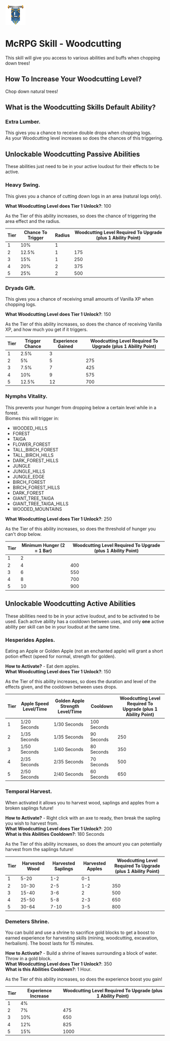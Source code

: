 ![ribbon](images/L-ribbon.png) 

# McRPG Skill - Woodcutting

This skill will give you access to various abilities and buffs when chopping down trees!

## How To Increase Your Woodcutting Level?
Chop down natural trees!

## What is the Woodcutting Skills Default Ability?

### **Extra Lumber**.

This gives you a chance to receive double drops when chopping logs.<br>
As your Woodcutting level increases so does the chances of this triggering.

## Unlockable Woodcutting Passive Abilities

These abilities just need to be in your active loudout for their effects to be active.

### **Heavy Swing**.

This gives you a chance of cutting down logs in an area (natural logs only). 

**What Woodcutting Level does Tier 1 Unlock?**: 100

As the Tier of this ability increases, so does the chance of triggering the area effect and the radius.

|Tier|Chance To Trigger|Radius|Woodcutting Level Required To Upgrade (plus 1 Ability Point)|
|---|---|---|---|
|1|10%|1||
|2|12.5%|1|175|
|3|15%|1|250|
|4|20%|2|375|
|5|25%|2|500|

### **Dryads Gift**.

This gives you a chance of receiving small amounts of Vanilla XP when chopping logs.

**What Woodcutting Level does Tier 1 Unlock?**: 150

As the Tier of this ability increases, so does the chance of receiving Vanilla XP, and how much you get if it triggers.

|Tier|Trigger Chance|Experience Gained|Woodcutting Level Required To Upgrade (plus 1 Ability Point)|
|---|---|---|---|
|1|2.5%|3||
|2|5%|5|275|
|3|7.5%|7|425|
|4|10%|9|575|
|5|12.5%|12|700|

### **Nymphs Vitality**.

This prevents your hunger from dropping below a certain level while in a forest.<br>
Biomes this will trigger in:
- WOODED_HILLS<br>
- FOREST<br>
- TAIGA<br>
- FLOWER_FOREST<br>
- TALL_BIRCH_FOREST<br>
- TALL_BIRCH_HILLS<br>
- DARK_FOREST_HILLS<br>
- JUNGLE<br>
- JUNGLE_HILLS<br>
- JUNGLE_EDGE<br>
- BIRCH_FOREST<br>
- BIRCH_FOREST_HILLS<br>
- DARK_FOREST<br>
- GIANT_TREE_TAIGA<br>
- GIANT_TREE_TAIGA_HILLS<br>
- WOODED_MOUNTAINS

**What Woodcutting Level does Tier 1 Unlock?**: 250

As the Tier of this ability increases, so does the threshold of hunger you can't drop below.

|Tier|Minimum Hunger (2 = 1 Bar)|Woodcutting Level Required To Upgrade (plus 1 Ability Point)|
|---|---|---|
|1|2||
|2|4|400|
|3|6|550|
|4|8|700|
|5|10|900|


## Unlockable Woodcutting Active Abilities

These abilities need to be in your active loudout, and to be activated to be used. Each active ability has a cooldown between uses, and only **one** active ability per skill can be in your loudout at the same time.

### **Hesperides Apples**.

Eating an Apple or Golden Apple (not an enchanted apple) will grant a short potion effect (speed for normal, strength for golden).

**How to Activate?** - Eat dem apples.<br>
**What Woodcutting Level does Tier 1 Unlock?**: 150<br>

As the Tier of this ability increases, so does the duration and level of the effects given, and the cooldown between uses drops.

|Tier|Apple Speed Level/Time|Golden Apple Strength Level/Time|Cooldown|Woodcutting Level Required To Upgrade (plus 1 Ability Point)|
|---|---|---|---|---|
|1|1/20 Seconds|1/30 Seconds|100 Seconds||
|2|1/35 Seconds|1/35 Seconds|90 Seconds|250|
|3|1/50 Seconds|1/40 Seconds|80 Seconds|350|
|4|2/35 Seconds|2/35 Seconds|70 Seconds|500|
|5|2/50 Seconds|2/40 Seconds|60 Seconds|650|

### **Temporal Harvest**.

When activated it allows you to harvest wood, saplings and apples from a broken saplings future!<br>

**How to Activate?** - Right click with an axe to ready, then break the sapling you wish to harvest from.<br>
**What Woodcutting Level does Tier 1 Unlock?**: 200<br>
**What is this Abilities Cooldown?**: 180 Seconds

As the Tier of this ability increases, so does the amount you can potentially harvest from the saplings future!

|Tier|Harvested Wood|Harvested Saplings|Harvested Apples|Woodcutting Level Required To Upgrade (plus 1 Ability Point)|
|---|---|---|---|---|
|1|5-20|1-2|0-1||
|2|10-30|2-5|1-2|350|
|3|15-40|3-6|2|500|
|4|25-50|5-8|2-3|650|
|5|30-64|7-10|3-5|800|

### **Demeters Shrine**.

You can build and use a shrine to sacrifice gold blocks to get a boost to earned experience for harvesting skills (mining, woodcutting, excavation, herbalism). The boost lasts for 15 minutes.

**How to Activate?** - Build a shrine of leaves surrounding a block of water. Throw in a gold block.<br>
**What Woodcutting Level does Tier 1 Unlock?**: 350<br>
**What is this Abilities Cooldown?**: 1 Hour.

As the Tier of this ability increases, so does the experience boost you gain!

|Tier|Experience Increase|Woodcutting Level Required To Upgrade (plus 1 Ability Point)|
|---|---|---|
|1|4%||
|2|7%|475|
|3|10%|650|
|4|12%|825|
|5|15%|1000|
